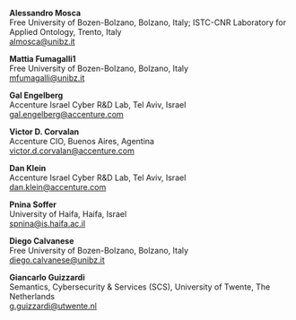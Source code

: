 **Alessandro Mosca**<br>
Free University of Bozen-Bolzano, Bolzano, Italy; ISTC-CNR Laboratory for Applied Ontology, Trento, Italy<br>
almosca@unibz.it<br>

**Mattia Fumagalli1**<br>
Free University of Bozen-Bolzano, Bolzano, Italy<br>
mfumagalli@unibz.it<br>

**Gal Engelberg**<br>
Accenture Israel Cyber R&D Lab, Tel Aviv, Israel<br>
gal.engelberg@accenture.com<br>

**Victor D. Corvalan**<br>
Accenture CIO, Buenos Aires, Agentina<br>
victor.d.corvalan@accenture.com<br>

**Dan Klein**<br>
Accenture Israel Cyber R&D Lab, Tel Aviv, Israel<br>
dan.klein@accenture.com<br>

**Pnina Soffer**<br>
University of Haifa, Haifa, Israel<br>
spnina@is.haifa.ac.il<br>

**Diego Calvanese**<br>
Free University of Bozen-Bolzano, Bolzano, Italy<br>
diego.calvanese@unibz.it<br>

**Giancarlo Guizzardi**<br>
Semantics, Cybersecurity & Services (SCS), University of Twente, The Netherlands<br>
g.guizzardi@utwente.nl<br>
